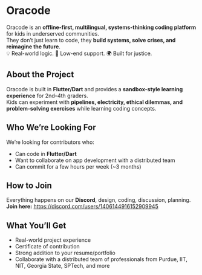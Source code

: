 # Oracode

Oracode is an **offline-first, multilingual, systems-thinking coding platform** for kids in underserved communities.  
They don’t just learn to code, they **build systems, solve crises, and reimagine the future**.  
💡 Real-world logic. 🔌 Low-end support. 🌍 Built for justice.

## About the Project

Oracode is built in **Flutter/Dart** and provides a **sandbox-style learning experience** for 2nd–4th graders.  
Kids can experiment with **pipelines, electricity, ethical dilemmas, and problem-solving exercises** while learning coding concepts.

## Who We’re Looking For

We’re looking for contributors who:  
- Can code in **Flutter/Dart**  
- Want to collaborate on app development with a distributed team  
- Can commit for a few hours per week (~3 months)

## How to Join

Everything happens on our **Discord**, design, coding, discussion, planning.  
**Join here:** https://discord.com/users/1406144916152909945

## What You’ll Get

- Real-world project experience  
- Certificate of contribution  
- Strong addition to your resume/portfolio  
- Collaborate with a distributed team of professionals from Purdue, IIT, NIT, Georgia State, SPTech, and more
